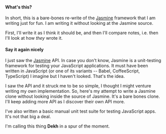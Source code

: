 #### What's this?

In short, this is a bare-bones re-write of the [Jasmine](https://jasmine.github.io/) framework that I am writing just for fun. I am writing it without looking at the Jasmine source.

First, I'll write it as I think it should be, and then I'll compare notes, i.e. then I'll look at how *they* wrote it.

#### Say it again nicely
I just saw the [Jasmine](https://jasmine.github.io/) API. In case you don't know, Jasmine is a unit-testing framework for testing your JavaScript applications. It must have been written in JavaScript (or one of its variants -- Babel, CoffeeScript, TypeScript) I imagine but I haven't looked. That's the idea.

I saw the API and it struck me to be so simple, I thought I might venture writing my own implementation. So, here's my attempt to write a Jasmine clone without looking inside the source of Jasmine. It's a bare bones clone. I'll keep adding more API as I discover their own API more.

I've also written a basic manual unit test suite for testing JavaScript apps. It's not that big a deal.

I'm calling this thing **Dekh** in a spur of the moment.
